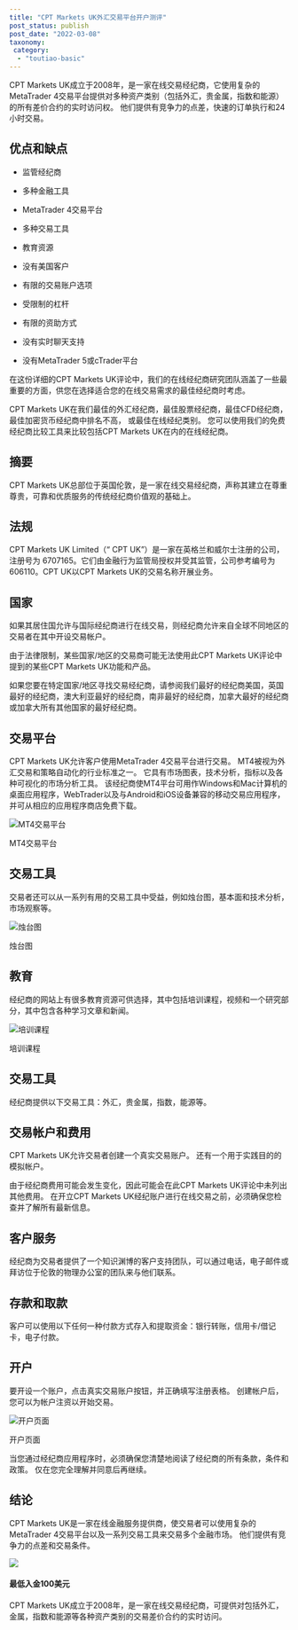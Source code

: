 ```yaml
---
title: "CPT Markets UK外汇交易平台开户测评"
post_status: publish
post_date: "2022-03-08"
taxonomy:
 category: 
  - "toutiao-basic"
---
```


CPT Markets UK成立于2008年，是一家在线交易经纪商，它使用复杂的MetaTrader 4交易平台提供对多种资产类别（包括外汇，贵金属，指数和能源）的所有差价合约的实时访问权。 他们提供有竞争力的点差，快速的订单执行和24小时交易。

## 优点和缺点

- 监管经纪商

- 多种金融工具

- MetaTrader 4交易平台

- 多种交易工具

- 教育资源

- 没有美国客户

- 有限的交易账户选项

- 受限制的杠杆

- 有限的资助方式

- 没有实时聊天支持

- 没有MetaTrader 5或cTrader平台


在这份详细的CPT Markets UK评论中，我们的在线经纪商研究团队涵盖了一些最重要的方面，供您在选择适合您的在线交易需求的最佳经纪商时考虑。

CPT Markets UK在我们最佳的外汇经纪商，最佳股票经纪商，最佳CFD经纪商，最佳加密货币经纪商中排名不高， 或最佳在线经纪类别。 您可以使用我们的免费经纪商比较工具来比较包括CPT Markets UK在内的在线经纪商。

## 摘要

CPT Markets UK总部位于英国伦敦，是一家在线交易经纪商，声称其建立在尊重尊贵，可靠和优质服务的传统经纪商价值观的基础上。

## 法规

CPT Markets UK Limited（“ CPT UK”）是一家在英格兰和威尔士注册的公司，注册号为 6707165。它们由金融行为监管局授权并受其监管，公司参考编号为606110。CPT UK以CPT Markets UK的交易名称开展业务。

## 国家

如果其居住国允许与国际经纪商进行在线交易，则经纪商允许来自全球不同地区的交易者在其中开设交易帐户。

由于法律限制，某些国家/地区的交易商可能无法使用此CPT Markets UK评论中提到的某些CPT Markets UK功能和产品。

如果您要在特定国家/地区寻找交易经纪商，请参阅我们最好的经纪商美国，英国最好的经纪商，澳大利亚最好的经纪商，南非最好的经纪商，加拿大最好的经纪商或加拿大所有其他国家的最好经纪商。

## 交易平台

CPT Markets UK允许客户使用MetaTrader 4交易平台进行交易。 MT4被视为外汇交易和策略自动化的行业标准之一。 它具有市场图表，技术分析，指标以及各种可视化的市场分析工具。 该经纪商使MT4平台可用作Windows和Mac计算机的桌面应用程序，WebTrader以及与Android和iOS设备兼容的移动交易应用程序，并可从相应的应用程序商店免费下载。

![MT4交易平台](https://cdn.fendou.la/funstoutiao/2020/11/CPT-Markets-Review-MT4-Trading-Platform.gif "MT4交易平台")

MT4交易平台

## 交易工具

交易者还可以从一系列有用的交易工具中受益，例如烛台图，基本面和技术分析，市场观察等。

![烛台图](https://cdn.fendou.la/funstoutiao/2020/11/CPT-Markets-Review-Candlestick-Charts.jpg "烛台图")

烛台图

## 教育

经纪商的网站上有很多教育资源可供选择，其中包括培训课程，视频和一个研究部分，其中包含各种学习文章和新闻。

![培训课程](https://cdn.fendou.la/funstoutiao/2020/11/CPT-Markets-Review-Training-Lessons.jpg "培训课程")

培训课程

## 交易工具

经纪商提供以下交易工具：外汇，贵金属，指数，能源等。

## 交易帐户和费用

CPT Markets UK允许交易者创建一个真实交易账户。 还有一个用于实践目的的模拟帐户。

由于经纪商费用可能会发生变化，因此可能会在此CPT Markets UK评论中未列出其他费用。 在开立CPT Markets UK经纪账户进行在线交易之前，必须确保您检查并了解所有最新信息。

## 客户服务

经纪商为交易者提供了一个知识渊博的客户支持团队，可以通过电话，电子邮件或拜访位于伦敦的物理办公室的团队来与他们联系。

## 存款和取款

客户可以使用以下任何一种付款方式存入和提取资金：银行转账，信用卡/借记卡，电子付款。

## 开户

要开设一个账户，点击真实交易账户按钮，并正确填写注册表格。 创建帐户后，您可以为帐户注资以开始交易。

![开户页面](https://cdn.fendou.la/funstoutiao/2020/11/CPT-Markets-Review-Account-Opening-Page.jpg "开户页面")

开户页面

当您通过经纪商应用程序时，必须确保您清楚地阅读了经纪商的所有条款，条件和政策。 仅在您完全理解并同意后再继续。

## 结论

CPT Markets UK是一家在线金融服务提供商，使交易者可以使用复杂的MetaTrader 4交易平台以及一系列交易工具来交易多个金融市场。 他们提供有竞争力的点差和交易条件。

![](https://cdn.fendou.la/funstoutiao/2020/11/CPT-Markets-UK-Logo.png)

#### 最低入金100美元

CPT Markets UK成立于2008年，是一家在线交易经纪商，可提供对包括外汇，金属，指数和能源等各种资产类别的交易差价合约的实时访问。
